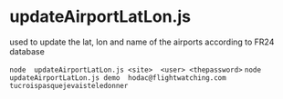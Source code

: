 updateAirportLatLon.js
====

used to update the lat, lon and name of the airports according to FR24 database

`node  updateAirportLatLon.js <site>  <user> <thepassword>`
`node  updateAirportLatLon.js demo  hodac@flightwatching.com tucroispasquejevaisteledonner`